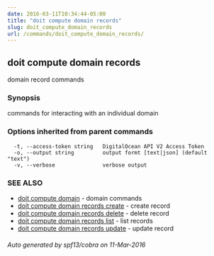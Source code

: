 ```yaml
---
date: 2016-03-11T10:34:44-05:00
title: "doit compute domain records"
slug: doit_compute_domain_records
url: /commands/doit_compute_domain_records/
---
```

## doit compute domain records

domain record commands

### Synopsis


commands for interacting with an individual domain

### Options inherited from parent commands

```
  -t, --access-token string   DigitalOcean API V2 Access Token
  -o, --output string         output formt [text|json] (default "text")
  -v, --verbose               verbose output
```

### SEE ALSO
* [doit compute domain](/commands/doit_compute_domain/)	 - domain commands
* [doit compute domain records create](/commands/doit_compute_domain_records_create/)	 - create record
* [doit compute domain records delete](/commands/doit_compute_domain_records_delete/)	 - delete record
* [doit compute domain records list](/commands/doit_compute_domain_records_list/)	 - list records
* [doit compute domain records update](/commands/doit_compute_domain_records_update/)	 - update record

###### Auto generated by spf13/cobra on 11-Mar-2016
